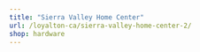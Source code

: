 ```yaml
---
title: "Sierra Valley Home Center"
url: /loyalton-ca/sierra-valley-home-center-2/
shop: hardware
---
```

